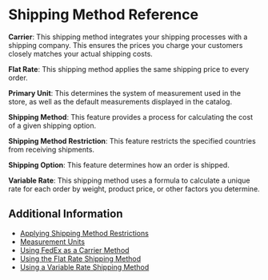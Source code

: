 # Shipping Method Reference

**Carrier**: This shipping method integrates your shipping processes with a shipping company. This ensures the prices you charge your customers closely matches your actual shipping costs.

**Flat Rate**: This shipping method applies the same shipping price to every order.

**Primary Unit**: This determines the system of measurement used in the store, as well as the default measurements displayed in the catalog.

**Shipping Method**: This feature provides a process for calculating the cost of a given shipping option.

**Shipping Method Restriction**: This feature restricts the specified countries from receiving shipments.

**Shipping Option**: This feature determines how an order is shipped.

**Variable Rate**: This shipping method uses a formula to calculate a unique rate for each order by weight, product price, or other factors you determine.

## Additional Information

* [Applying Shipping Method Restrictions](../sales/applying-shipping-method-restrictions.md)
* [Measurement Units](../sales/measurement-units.md)
* [Using FedEx as a Carrier Method](../using-fedex-as-a-carrier-method/README.md)
* [Using the Flat Rate Shipping Method](../using-the-flat-rate-shipping-method/README.md)
* [Using a Variable Rate Shipping Method](../using-the-variable-rate-shipping-method/README.md)
  